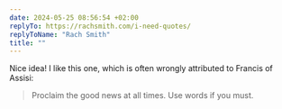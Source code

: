 ```yaml
---
date: 2024-05-25 08:56:54 +02:00
replyTo: https://rachsmith.com/i-need-quotes/
replyToName: "Rach Smith"
title: ""
---
```

Nice idea! I like this one, which is often wrongly attributed to Francis of Assisi:

> Proclaim the good news at all times. Use words if you must.
